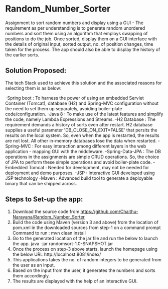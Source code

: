 # Random_Number_Sorter
Assignment to sort random numbers and display using a GUI - The requirement as per understanding is to generate random unordered numbers and sort them using an algorithm that employs swapping of positions to do the job. Once sorted, display them on a GUI interface with the details of original input, sorted output, no. of position changes, time taken for the process. The app should also be able to display the history of the earlier sorts.

Solution Proposed:
-------------------

The tech Stack used to achieve this solution and the associated reasons for selecting them is as below:

-Spring boot : To harness the power of using an embedded Servlet Container (Tomcat), database (H2) and Spring-MVC configuration without the need to set them up separately, avoiding boiler-plate code/configuration.
-Java 8 : To make use of the latest features and simplify the code, namely Lambda Expressions and Streams.
-H2 Database : The requirement demands a history of sorts even after restart. H2 database supplies a useful parameter 'DB_CLOSE_ON_EXIT=FALSE' that persits the results on the local system. So, even when the app is restarted, the results are not lost. All other in-memory databases lose the data when restarted.
-Spring-MVC : For easy interaction among different layers in the web application - mapping GUI with the middleware.
-Spring-Data-JPA : The DB operations in the assignments are simple CRUD operations. So, the choice of JPA to perform these simple operations and avoid boiler-plate code.
-Embedded Tomcat : Needed for development, may not be needed for deployment and demo purposes.
-JSP : Interactive GUI developed using JSP technology
-Maven : Advanced build tool to generate a deployable binary that can be shipped across.


Steps to Set-up the app:
-------------------------

1. Download the source code from https://github.com/Chaithu-Narayana/Random_Number_Sorter
2. Build the code using Maven (version 3 and above) from the location of pom.xml in the downloaded sources from step-1 on a command prompt
    Command to run : mvn clean install
3. Go to the generated location of the jar file and run the below to launch the app.
java -jar randomsort-1.0-SNAPSHOT.jar
4. Once the process on step-3 above starts, launch the homepage using the below URL
http://localhost:8081/index/
5. This applications takes the no. of random integers to be generated from the user as an input.
6. Based on the input from the user, it generates the numbers and sorts them accordingly.
7. The results are displayed with the help of an interactive GUI.
